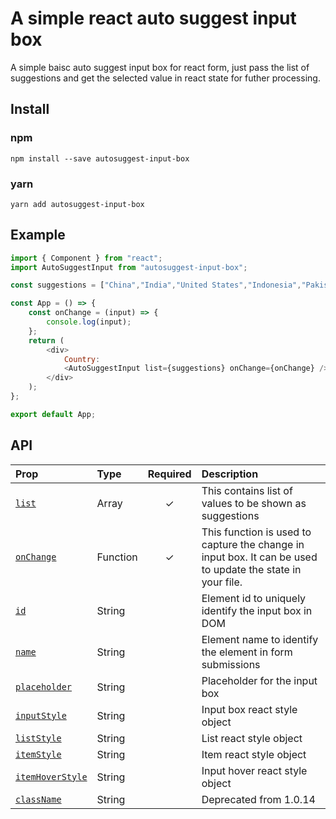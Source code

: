 # A simple react auto suggest input box

A simple baisc auto suggest input box for react form, just pass the list of suggestions and get the selected value in react state for futher processing.

## Install

### npm

```
npm install --save autosuggest-input-box
```

### yarn

```
yarn add autosuggest-input-box
```

## Example

```javascript
import { Component } from "react";
import AutoSuggestInput from "autosuggest-input-box";

const suggestions = ["China","India","United States","Indonesia","Pakistan","Brazil","Nigeria","Bangladesh","Russia","Mexico","Japan","Ethiopia","Philippines","gypt","Vietnam","DR Congo","Turkey","Iran","Germany","Thailand","United Kingdom","France","Italy","Tanzania","SouthAfrica","Myanmar","Kenya","South Korea","Colombia","Spain","Uganda","Argentina","Algeria","Sudan","Ukraine","Iraq","Afghanistan","Poland","Canada","Moocco","Saudi Arabia","Uzbekistan","Peru","Angola","Malaysia","Mozambique","Ghana","Yemen","Nepal","Venezuela"];

const App = () => {
    const onChange = (input) => {
        console.log(input);
    };
    return (
        <div>
            Country:
            <AutoSuggestInput list={suggestions} onChange={onChange} />
        </div>
    );
};

export default App;
```

## API

| Prop                             | Type     | Required | Description                                                                                                |
|:---------------------------------| :------- | :------: |:-----------------------------------------------------------------------------------------------------------|
| [`list`](#list)                  | Array    |    ✓     | This contains list of values to be shown as suggestions                                                    |
| [`onChange`](#onChange)          | Function |    ✓     | This function is used to capture the change in input box. It can be used to update the state in your file. |
| [`id`](#id)                      | String   |          | Element id to uniquely identify the input box in DOM                                                       |
| [`name`](#name)                  | String   |          | Element name to identify the element in form submissions                                                   |
| [`placeholder`](#placeholder)    | String   |          | Placeholder for the input box                                                                              |
| [`inputStyle`](#inputStyle)      | String   |          | Input box react style object                                                                               |
| [`listStyle`](#placeholder)      | String   |          | List react style object                                                                                    |
| [`itemStyle`](#placeholder)      | String   |          | Item react style object                                                                                    |
| [`itemHoverStyle`](#placeholder) | String   |          | Input hover react style object                                                                             |
| [`className`](#className)        | String   |          | Deprecated from 1.0.14                                                                                     |

